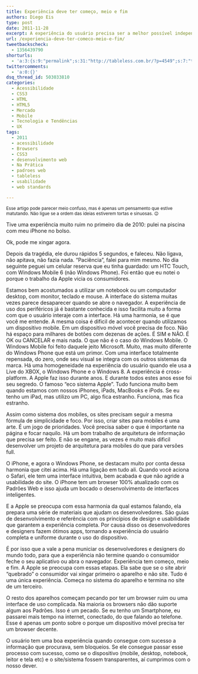 ```yaml
---
title: Experiência deve ter começo, meio e fim
authors: Diego Eis
type: post
date: 2011-11-28
excerpt: A experiência do usuário precisa ser a melhor possível independente do meio de acesso utilizado.
url: /experiencia-deve-ter-comeco-meio-e-fim/
tweetbackscheck:
  - 1356439790
shorturls:
  - 'a:3:{s:9:"permalink";s:31:"http://tableless.com.br/?p=4549";s:7:"tinyurl";s:26:"http://tinyurl.com/84ugo86";s:4:"isgd";s:19:"http://is.gd/21YRYR";}'
twittercomments:
  - 'a:0:{}'
dsq_thread_id: 503033810
categories:
  - Acessibilidade
  - CSS3
  - HTML
  - HTML5
  - Mercado
  - Mobile
  - Tecnologia e Tendências
  - UX
tags:
  - 2011
  - acessibilidade
  - Browsers
  - CSS3
  - desenvolvimento web
  - Na Prática
  - padroes web
  - tableless
  - usabilidade
  - web standards

---
```

<small>Esse artigo pode parecer meio confuso, mas é apenas um pensamento que estive matutando. Não ligue se a ordem das ideias estiverem tortas e sinuosas. 😉</small>

Tive uma experiência muito ruim no primeiro dia de 2010: pulei na piscina com meu iPhone no bolso.
  
Ok, pode me xingar agora. 

Depois da tragédia, ele durou rápidos 5 segundos, e faleceu. Não ligava, não apitava, não fazia nada. &#8220;Paciência&#8221;, falei para mim mesmo. No dia seguinte peguei um celular reserva que eu tinha guardado: um HTC Touch, com Windows Mobile 6 (não Windows Phone). Foi então que eu notei o porque o trabalho da Apple vicia os consumidores.

Estamos bem acostumados a utilizar um notebook ou um computador desktop, com monitor, teclado e mouse. A interface do sistema muitas vezes parece desaparecer quando se abre o navegador. A experiência de uso dos periféricos já é bastante conhecida e isso facilita muito a forma com que o usuário interaje com a interface. Há uma harmonia, se é que você me entende. A mesma coisa é dificil de acontecer quando utilizamos um dispositivo mobile. Em um dispositivo móvel você precisa de foco. Não há espaço para milhares de botões com dezenas de ações. É SIM e NÃO. É OK ou CANCELAR e mais nada. O que não é o caso do Windows Mobile. O Windows Mobile foi feito daquele jeito Microsoft. Muito, mas muito diferente do Windows Phone que está um primor. Com uma interface totalmente repensada, do zero, onde seu visual se integra com os outros sistemas da marca. Há uma homogeneidade na experiência do usuário quando ele usa a Live do XBOX, o Windows Phone e o Windows 8. A experiência é cross-platform. A Apple faz isso durante anos. E durante todos estes anos esse foi seu segredo. O famoso &#8220;eco sistema Apple&#8221;. Tudo funciona muito bem quando estamos com nossos iPhones, iPads, MacBooks e iPods. Se eu tenho um iPad, mas utilizo um PC, algo fica estranho. Funciona, mas fica estranho.

Assim como sistema dos mobiles, os sites precisam seguir a mesma fórmula de simplicidade e foco. Por isso, criar sites para mobiles é uma arte. É um jogo de prioridades. Você precisa saber o que é importante na página e focar naquilo. Há um bom trabalho de arquitetura de informação que precisa ser feito. E não se engane, as vezes é muito mais dificil desenvolver um projeto de arquitetura para mobiles do que para versões full.

O iPhone, e agora o Windows Phone, se destacam muito por conta dessa harmonia que citei acima. Há uma ligação em tudo ali. Quando você aciona o Safari, ele tem uma interface intuitiva, bem acabada e que não agride a usabilidade do site. O iPhone tem um browser 100% atualizado com os Padrões Web e isso ajuda um bocado o desenvolvimento de interfaces inteligentes.
  
E a Apple se preocupa com essa harmonia da qual estamos falando, ela prepara uma série de materiais que ajudam os desenvolvedores. São guias de desenvolvimento e referência com os princípios de design e usabilidade que garantem a experiência completa. Por causa disso os desenvolvedores e designers fazem ótimos apps, tornando a experiência do usuário completa e uniforme durante o uso do dispositivo.

É por isso que a vale a pena municiar os desenvolvedores e designers do mundo todo, para que a experiência não termine quando o consumidor feche o seu aplicativo ou abra o navegador. Experiência tem começo, meio e fim. A Apple se preocupa com essas etapas. Ela sabe que se o site abrir &#8220;quebrado&#8221; o consumidor vai xingar primeiro o aparelho e não site. Tudo é uma única experiência. Começa no sistema do aparelho e termina no site de um terceiro.

O resto dos aparelhos começam pecando por ter um browser ruim ou uma interface de uso complicada. Na maioria os browsers não dão suporte algum aos Padrões. Isso é um pecado. Se eu tenho um Smartphone, eu passarei mais tempo na internet, conectado, do que falando ao telefone. Esse é apenas um ponto sobre o porque um dispositivo móvel precisa ter um browser decente.

O usuário tem uma boa experiência quando consegue com sucesso a informação que procurava, sem bloqueios. Se ele consegue passar esse processo com sucesso, como se o dispositivo (mobile, desktop, notebook, leitor e tela etc) e o site/sistema fossem transparentes, aí cumprimos com o nosso dever.